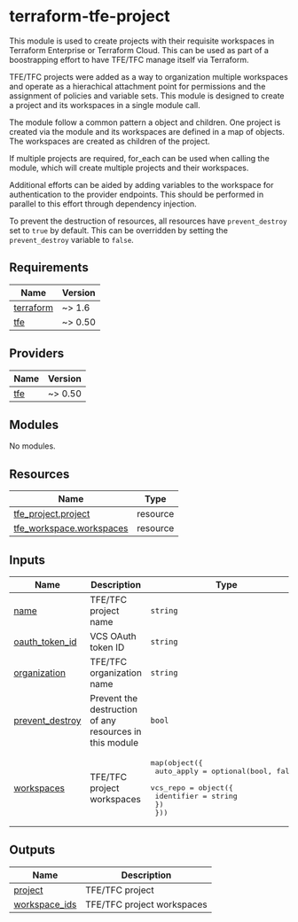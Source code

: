# terraform-tfe-project

This module is used to create projects with their requisite workspaces in Terraform Enterprise or Terraform Cloud.  This can be used as part of a boostrapping effort to have TFE/TFC manage itself via Terraform.

TFE/TFC projects were added as a way to organization multiple workspaces and operate as a hierachical attachment point for permissions and the assignment of policies and variable sets.  This module is designed to create a project and its workspaces in a single module call.

The module follow a common pattern a object and children.  One project is created via the module and its workspaces are defined in a map of objects.  The workspaces are created as children of the project.

If multiple projects are required, for_each can be used when calling the module, which will create multiple projects and their workspaces.

Additional efforts can be aided by adding variables to the workspace for authentication to the provider endpoints.  This should be performed in parallel to this effort through dependency injection.

To prevent the destruction of resources, all resources have `prevent_destroy` set to `true` by default.  This can be overridden by setting the `prevent_destroy` variable to `false`.

<!-- BEGIN_TF_DOCS -->
## Requirements

| Name | Version |
|------|---------|
| <a name="requirement_terraform"></a> [terraform](#requirement\_terraform) | ~> 1.6 |
| <a name="requirement_tfe"></a> [tfe](#requirement\_tfe) | ~> 0.50 |

## Providers

| Name | Version |
|------|---------|
| <a name="provider_tfe"></a> [tfe](#provider\_tfe) | ~> 0.50 |

## Modules

No modules.

## Resources

| Name | Type |
|------|------|
| [tfe_project.project](https://registry.terraform.io/providers/hashicorp/tfe/latest/docs/resources/project) | resource |
| [tfe_workspace.workspaces](https://registry.terraform.io/providers/hashicorp/tfe/latest/docs/resources/workspace) | resource |

## Inputs

| Name | Description | Type | Default | Required |
|------|-------------|------|---------|:--------:|
| <a name="input_name"></a> [name](#input\_name) | TFE/TFC project name | `string` | n/a | yes |
| <a name="input_oauth_token_id"></a> [oauth\_token\_id](#input\_oauth\_token\_id) | VCS OAuth token ID | `string` | `""` | no |
| <a name="input_organization"></a> [organization](#input\_organization) | TFE/TFC organization name | `string` | n/a | yes |
| <a name="input_prevent_destroy"></a> [prevent\_destroy](#input\_prevent\_destroy) | Prevent the destruction of any resources in this module | `bool` | `true` | no |
| <a name="input_workspaces"></a> [workspaces](#input\_workspaces) | TFE/TFC project workspaces | <pre>map(object({<br>    auto_apply = optional(bool, false)<br>    vcs_repo = object({<br>      identifier = string<br>    })<br>  }))</pre> | `{}` | no |

## Outputs

| Name | Description |
|------|-------------|
| <a name="output_project"></a> [project](#output\_project) | TFE/TFC project |
| <a name="output_workspace_ids"></a> [workspace\_ids](#output\_workspace\_ids) | TFE/TFC project workspaces |
<!-- END_TF_DOCS -->